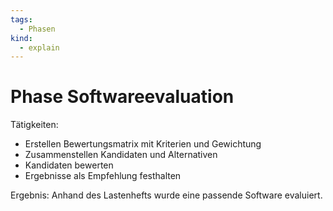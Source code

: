 ```yaml
---
tags:
  - Phasen
kind:
  - explain
---
```

# Phase Softwareevaluation

Tätigkeiten:

* Erstellen Bewertungsmatrix mit Kriterien und Gewichtung
* Zusammenstellen Kandidaten und Alternativen
* Kandidaten bewerten
* Ergebnisse als Empfehlung festhalten

Ergebnis: Anhand des Lastenhefts wurde eine passende Software evaluiert.